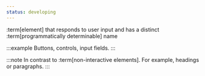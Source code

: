 ```yaml
---
status: developing
---
```


:term[element] that responds to user input and has a distinct :term[programmatically determinable] name

:::example
Buttons, controls, input fields.
:::

:::note
In contrast to :term[non-interactive elements]. For example, headings or paragraphs.
:::